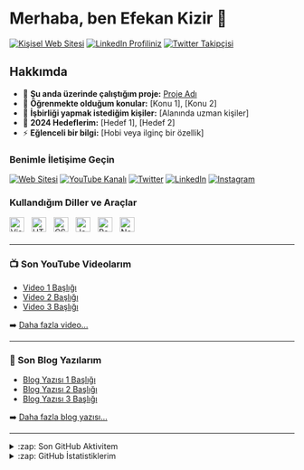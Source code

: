 # Merhaba, ben Efekan Kizir 👋

[![Kişisel Web Sitesi](https://img.shields.io/website?label=Web%20Sitem&style=for-the-badge&url=https%3A%2F%2Fexample.com)](https://example.com)
[![LinkedIn Profiliniz](https://img.shields.io/badge/LinkedIn-0077B5?style=for-the-badge&logo=linkedin&logoColor=white)](https://www.linkedin.com/in/username/)
[![Twitter Takipçisi](https://img.shields.io/twitter/follow/username?color=1DA1F2&logo=twitter&style=for-the-badge)](https://twitter.com/intent/follow?original_referer=https%3A%2F%2Fgithub.com%2Fusername&screen_name=username)

## Hakkımda

- 🔭 **Şu anda üzerinde çalıştığım proje:** [Proje Adı](https://github.com/username/proje-adi)
- 🌱 **Öğrenmekte olduğum konular:** [Konu 1], [Konu 2]
- 👯 **İşbirliği yapmak istediğim kişiler:** [Alanında uzman kişiler]
- 🥅 **2024 Hedeflerim:** [Hedef 1], [Hedef 2]
- ⚡ **Eğlenceli bir bilgi:** [Hobi veya ilginç bir özellik]

### Benimle İletişime Geçin

[![Web Sitesi](https://img.shields.io/badge/Website-000000?style=for-the-badge&logo=About.me&logoColor=white)](https://example.com)
[![YouTube Kanalı](https://img.shields.io/badge/YouTube-FF0000?style=for-the-badge&logo=youtube&logoColor=white)](https://www.youtube.com/channel/UC123456789)
[![Twitter](https://img.shields.io/badge/Twitter-1DA1F2?style=for-the-badge&logo=twitter&logoColor=white)](https://twitter.com/username)
[![LinkedIn](https://img.shields.io/badge/LinkedIn-0077B5?style=for-the-badge&logo=linkedin&logoColor=white)](https://www.linkedin.com/in/username/)
[![Instagram](https://img.shields.io/badge/Instagram-E4405F?style=for-the-badge&logo=instagram&logoColor=white)](https://instagram.com/username)

### Kullandığım Diller ve Araçlar

[<img align="left" alt="Visual Studio Code" width="26px" src="https://cdn.jsdelivr.net/gh/devicons/devicon/icons/vscode/vscode-original.svg" style="padding-right:10px;" />](https://code.visualstudio.com/)
[<img align="left" alt="HTML5" width="26px" src="https://cdn.jsdelivr.net/gh/devicons/devicon/icons/html5/html5-original.svg" style="padding-right:10px;" />](https://developer.mozilla.org/en-US/docs/Web/HTML)
[<img align="left" alt="CSS3" width="26px" src="https://cdn.jsdelivr.net/gh/devicons/devicon/icons/css3/css3-original.svg" style="padding-right:10px;" />](https://developer.mozilla.org/en-US/docs/Web/CSS)
[<img align="left" alt="JavaScript" width="26px" src="https://cdn.jsdelivr.net/gh/devicons/devicon/icons/javascript/javascript-original.svg" style="padding-right:10px;" />](https://developer.mozilla.org/en-US/docs/Web/JavaScript)
[<img align="left" alt="React" width="26px" src="https://cdn.jsdelivr.net/gh/devicons/devicon/icons/react/react-original.svg" style="padding-right:10px;" />](https://react.dev/)
[<img align="left" alt="Node.js" width="26px" src="https://cdn.jsdelivr.net/gh/devicons/devicon/icons/nodejs/nodejs-original.svg" style="padding-right:10px;" />](https://nodejs.org/)

<br />
<br />

---

### 📺 Son YouTube Videolarım

<!-- YOUTUBE:START -->
- [Video 1 Başlığı](https://www.youtube.com/watch?v=video1_id)
- [Video 2 Başlığı](https://www.youtube.com/watch?v=video2_id)
- [Video 3 Başlığı](https://www.youtube.com/watch?v=video3_id)
<!-- YOUTUBE:END -->

➡️ [Daha fazla video...](https://www.youtube.com/channel/UC123456789)

---

### 📕 Son Blog Yazılarım

<!-- BLOG-POST-LIST:START -->
- [Blog Yazısı 1 Başlığı](https://example.com/blog-yazisi-1)
- [Blog Yazısı 2 Başlığı](https://example.com/blog-yazisi-2)
- [Blog Yazısı 3 Başlığı](https://example.com/blog-yazisi-3)
<!-- BLOG-POST-LIST:END -->

➡️ [Daha fazla blog yazısı...](https://example.com/blog)

---

<details>
  <summary>:zap: Son GitHub Aktivitem</summary>
  
<!--START_SECTION:activity-->
1. 🗣 [Issue veya PR açıklaması](https://github.com/username/repo/issues/1)
2. 💪 [Yeni PR açıldı](https://github.com/username/repo/pull/2)
3. 🗣 [Başka bir issue açıklaması](https://github.com/username/repo/issues/3)
<!--END_SECTION:activity-->

</details>

<details>
  <summary>:zap: GitHub İstatistiklerim</summary>

  <img align="left" alt="[Adınız]'ın GitHub İstatistikleri" src="https://github-readme-stats.vercel.app/api?username=username&show_icons=true&hide_border=false&title_color=ff652f&icon_color=FFE400&bg_color=09131B&text_color=ffffff&border_color=0c1a25" />

</details>
